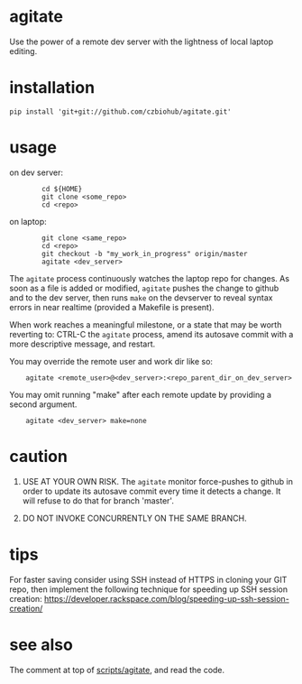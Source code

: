 # agitate
Use the power of a remote dev server with the lightness of local laptop editing.


# installation

`pip install 'git+git://github.com/czbiohub/agitate.git'`


# usage

   on dev server:

```
        cd ${HOME}
        git clone <some_repo>
        cd <repo>
```

   on laptop:

```
        git clone <same_repo>
        cd <repo>
        git checkout -b "my_work_in_progress" origin/master
        agitate <dev_server>
```

   The `agitate` process continuously watches the laptop repo for changes.  As soon as a file is added or modified, `agitate`
   pushes the change to github and to the dev server, then runs `make` on the devserver to reveal
   syntax errors in near realtime (provided a Makefile is present).

   When work reaches a meaningful milestone, or a state that may be worth reverting to:
   CTRL-C the `agitate` process, amend its autosave commit with a more descriptive
   message, and restart.

   You may override the remote user and work dir like so:
```
    agitate <remote_user>@<dev_server>:<repo_parent_dir_on_dev_server>
```
   You may omit running "make" after each remote update by providing a second argument.
```
    agitate <dev_server> make=none
```


# caution

   1. USE AT YOUR OWN RISK.  The `agitate` monitor force-pushes to github in order to update
      its autosave commit every time it detects a change.  It will refuse to do that
      for branch 'master'.

   2. DO NOT INVOKE CONCURRENTLY ON THE SAME BRANCH.


# tips

For faster saving consider using SSH instead of HTTPS
in cloning your GIT repo, then implement the following
technique for speeding up SSH session creation:
https://developer.rackspace.com/blog/speeding-up-ssh-session-creation/


# see also

The comment at top of [scripts/agitate](scripts/agitate), and read the code.
